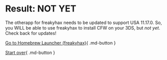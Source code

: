 # Result: NOT YET

The otherapp for freakyhax needs to be updated to support USA 11.17.0. So, you WILL be able to use freakyhax to install CFW on your 3DS, but *not yet*. Check back for updates!

[Go to Homebrew Launcher (freakyhax)](https://wiki.hacks.guide/wiki/3DS:Alternate_Exploits/Homebrew_Launcher_(freakyhax)){ .md-button } 

[Start over](/seventeen){ .md-button }